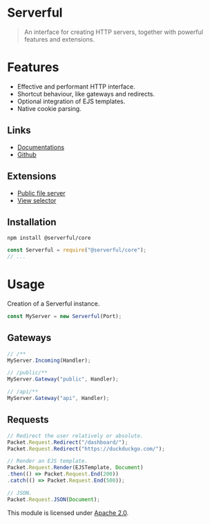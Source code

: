 
# Serverful

> An interface for creating HTTP servers, together with powerful features and extensions.


# Features
* Effective and performant HTTP interface.
* Shortcut behaviour, like gateways and redirects.
* Optional integration of EJS templates.
* Native cookie parsing.

## Links
* [Documentations](https://github.com/ServerfulArch/Core/blob/master/Documentation/Index.md)
* [Github](https://github.com/Serverful/Core)

## Extensions
* [Public file server](https://github.com/ServerfulArch/Public)
* [View selector](https://github.com/ServerfulArch/Views)

## Installation
`npm install @serverful/core`
```js
const Serverful = require("@serverful/core");
// ...
```


# Usage
Creation of a Serverful instance.
```js
const MyServer = new Serverful(Port);
```

## Gateways
```js
// /**
MyServer.Incoming(Handler);

// /public/**
MyServer.Gateway("public", Handler);

// /api/**
MyServer.Gateway("api", Handler);
```

## Requests
```js
// Redirect the user relatively or absolute.
Packet.Request.Redirect("/dashboard/");
Packet.Request.Redirect("https://duckduckgo.com/");

// Render an EJS template.
Packet.Request.Render(EJSTemplate, Document)
.then(() => Packet.Request.End(200))
.catch(() => Packet.Request.End(500));

// JSON.
Packet.Request.JSON(Document);
```


This module is licensed under [Apache 2.0](http://www.apache.org/licenses/LICENSE-2.0).
